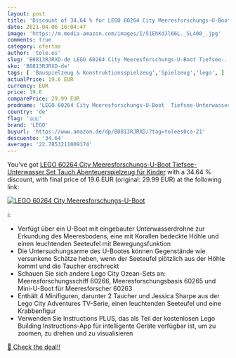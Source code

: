 ```yaml
---
layout: post
title: 'Discount of 34.64 % for LEGO 60264 City Meeresforschungs-U-Boot '
date: 2021-04-06 16:04:47
image: 'https://m.media-amazon.com/images/I/51EhKdJl66L._SL400_.jpg'
comments: true
category: ofertas
author: 'tole.es'
slug: 'B0813RJRXD-de LEGO 60264 City Meeresforschungs-U-Boot Tiefsee-...'
sku: 'B0813RJRXD-de'
tags: [ 'Bauspielzeug & Konstruktionsspielzeug','Spielzeug','lego', ]
actualPrice: 19.6 EUR
currency: EUR
price: 19.6
comparePrice: 29.99 EUR
prodname: 'LEGO 60264 City Meeresforschungs-U-Boot  Tiefsee-Unterwasser Set  Tauch Abenteuerspielzeug für Kinder'
country: 'de'
flag: '🇩🇪'
brand: 'LEGO'
buyurl: 'https://www.amazon.de/dp/B0813RJRXD/?tag=tolees0ca-21'
descuento: '34.64'
average: '22.7853211009174'
---
```


You've got [LEGO 60264 City Meeresforschungs-U-Boot  Tiefsee-Unterwasser Set  Tauch Abenteuerspielzeug für Kinder](https://www.amazon.de/dp/B0813RJRXD/?tag=tolees0ca-21) with a  34.64 % discount, with final price of 19.6 EUR (original: 29.99 EUR) at the following link:

[![LEGO 60264 City Meeresforschungs-U-Boot ](https://m.media-amazon.com/images/I/51EhKdJl66L._SL400_.jpg)](https://www.amazon.de/dp/B0813RJRXD/?tag=tolees0ca-21)

ℹ️:

- Verfügt über ein U-Boot mit eingebauter Unterwasserdrohne zur Erkundung des Meeresbodens, eine mit Korallen bedeckte Höhle und einen leuchtenden Seeteufel mit Bewegungsfunktion
- Die Untersuchungsarme des U-Bootes können Gegenstände wie versunkene Schätze heben, wenn der Seeteufel plötzlich aus der Höhle kommt und die Taucher erschreckt
- Schauen Sie sich andere Lego City Ozean-Sets an: Meeresforschungsschiff 60266, Meeresforschungsbasis 60265 und Mini-U-Boot für Meeresforscher 60263
- Enthält 4 Minifiguren, darunter 2 Taucher und Jessica Sharpe aus der Lego City Adventures TV-Serie, einen leuchtenden Seeteufel und eine Krabbenfigur
- Verwenden Sie Instructions PLUS, das als Teil der kostenlosen Lego Building Instructions-App für intelligente Geräte verfügbar ist, um zu zoomen, zu drehen und zu visualisieren

[🛒 Check the deal!!](https://www.amazon.de/dp/B0813RJRXD/?tag=tolees0ca-21)
